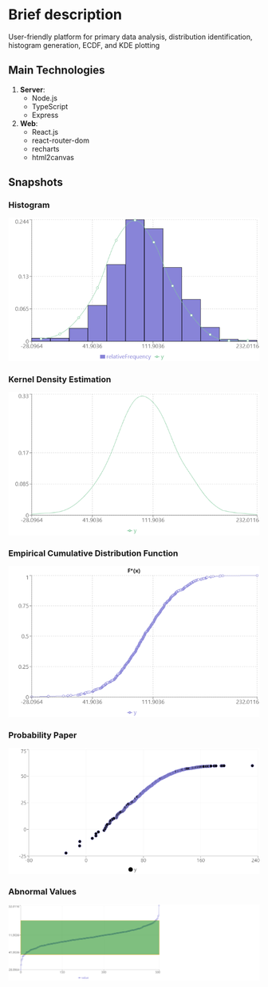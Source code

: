 # Brief description

User-friendly platform for primary data analysis, distribution identification, histogram generation, ECDF, and KDE plotting

## Main Technologies
1. **Server**: 
   - Node.js
   - TypeScript
   - Express
2. **Web**: 
   - React.js
   - react-router-dom
   - recharts
   - html2canvas

## Snapshots

### Histogram
![Histogram image](./server/.tmp/histogram.png)

### Kernel Density Estimation
![Kernel density estimation image](./server/.tmp/KDE.png)

### Empirical Cumulative Distribution Function
![Empirical cumulative distribution function](./server/.tmp/ECDF.png)

### Probability Paper
![Probability paper](./server/.tmp/prob-paper.png)

### Abnormal Values
![Abnormal values](./server/.tmp/abnormal-values.png)
